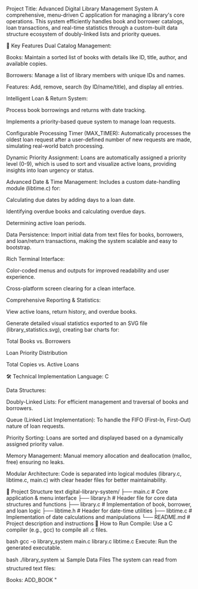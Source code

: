 Project Title: Advanced Digital Library Management System
A comprehensive, menu-driven C application for managing a library's core operations. This system efficiently handles book and borrower catalogs, loan transactions, and real-time statistics through a custom-built data structure ecosystem of doubly-linked lists and priority queues.

🌟 Key Features
Dual Catalog Management:

Books: Maintain a sorted list of books with details like ID, title, author, and available copies.

Borrowers: Manage a list of library members with unique IDs and names.

Features: Add, remove, search (by ID/name/title), and display all entries.

Intelligent Loan & Return System:

Process book borrowings and returns with date tracking.

Implements a priority-based queue system to manage loan requests.

Configurable Processing Timer (MAX_TIMER): Automatically processes the oldest loan request after a user-defined number of new requests are made, simulating real-world batch processing.

Dynamic Priority Assignment: Loans are automatically assigned a priority level (0-9), which is used to sort and visualize active loans, providing insights into loan urgency or status.

Advanced Date & Time Management: Includes a custom date-handling module (libtime.c) for:

Calculating due dates by adding days to a loan date.

Identifying overdue books and calculating overdue days.

Determining active loan periods.

Data Persistence: Import initial data from text files for books, borrowers, and loan/return transactions, making the system scalable and easy to bootstrap.

Rich Terminal Interface:

Color-coded menus and outputs for improved readability and user experience.

Cross-platform screen clearing for a clean interface.

Comprehensive Reporting & Statistics:

View active loans, return history, and overdue books.

Generate detailed visual statistics exported to an SVG file (library_statistics.svg), creating bar charts for:

Total Books vs. Borrowers

Loan Priority Distribution

Total Copies vs. Active Loans

🛠️ Technical Implementation
Language: C

Data Structures:

Doubly-Linked Lists: For efficient management and traversal of books and borrowers.

Queue (Linked List Implementation): To handle the FIFO (First-In, First-Out) nature of loan requests.

Priority Sorting: Loans are sorted and displayed based on a dynamically assigned priority value.

Memory Management: Manual memory allocation and deallocation (malloc, free) ensuring no leaks.

Modular Architecture: Code is separated into logical modules (library.c, libtime.c, main.c) with clear header files for better maintainability.

📁 Project Structure
text
digital-library-system/
├── main.c          # Core application & menu interface
├── library.h       # Header file for core data structures and functions
├── library.c       # Implementation of book, borrower, and loan logic
├── libtime.h       # Header for date-time utilities
├── libtime.c       # Implementation of date calculations and manipulations
└── README.md       # Project description and instructions
🚀 How to Run
Compile: Use a C compiler (e.g., gcc) to compile all .c files.

bash
gcc -o library_system main.c library.c libtime.c
Execute: Run the generated executable.

bash
./library_system
📊 Sample Data Files
The system can read from structured text files:

Books: ADD_BOOK <id> "<title>" "<author>" <copies>

Borrowers: ADD_BORROWER <id> <name>

Loans/Returns: BORROW_BOOK/RETURN_BOOK <book_id> <borrower_id> <YYYY-MM-DD>
